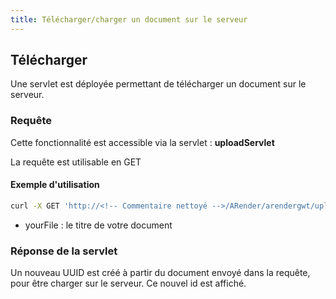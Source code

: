 ```yaml
---
title: Télécharger/charger un document sur le serveur
---
```


## Télécharger

Une servlet est déployée permettant de télécharger un document sur le serveur. 

### Requête 

Cette fonctionnalité est accessible via la servlet : **uploadServlet**

La requête est utilisable en GET


#### Exemple d'utilisation

``` bash
curl -X GET 'http://<!-- Commentaire nettoyé -->/ARender/arendergwt/uploadServlet"
```
* yourFile : le titre de votre document

### Réponse de la servlet

Un nouveau UUID est créé à partir du document envoyé dans la requête, pour être charger sur le serveur. 
Ce nouvel id est affiché.